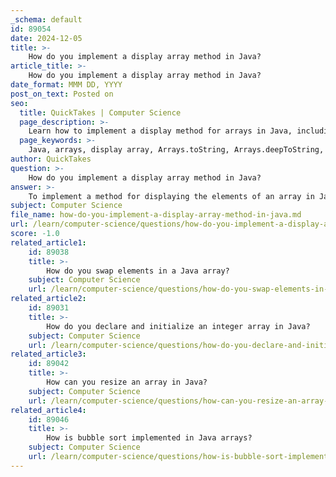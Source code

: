 ```yaml
---
_schema: default
id: 89054
date: 2024-12-05
title: >-
    How do you implement a display array method in Java?
article_title: >-
    How do you implement a display array method in Java?
date_format: MMM DD, YYYY
post_on_text: Posted on
seo:
  title: QuickTakes | Computer Science
  page_description: >-
    Learn how to implement a display method for arrays in Java, including examples using Arrays.toString, Arrays.deepToString, loops, and Stream API for one-dimensional and multi-dimensional arrays.
  page_keywords: >-
    Java, arrays, display array, Arrays.toString, Arrays.deepToString, loop, Stream API, multi-dimensional array, one-dimensional array, Java methods
author: QuickTakes
question: >-
    How do you implement a display array method in Java?
answer: >-
    To implement a method for displaying the elements of an array in Java, you can utilize several approaches. Below are some common methods to achieve this:\n\n### 1. Using `Arrays.toString()`\nThe simplest way to print a one-dimensional array is by using the `Arrays.toString()` method from the `java.util.Arrays` class. This method returns a string representation of the array's contents.\n\n**Example:**\n```java\nimport java.util.Arrays;\n\npublic class DisplayArray {\n    public static void main(String[] args) {\n        int[] array = {1, 2, 3, 4, 5};\n        System.out.println(Arrays.toString(array));\n    }\n}\n```\n**Output:**\n```\n[1, 2, 3, 4, 5]\n```\n\n### 2. Using `Arrays.deepToString()`\nFor multi-dimensional arrays, you can use `Arrays.deepToString()`, which provides a string representation of the contents of the array, including nested arrays.\n\n**Example:**\n```java\nimport java.util.Arrays;\n\npublic class DisplayMultiDimensionalArray {\n    public static void main(String[] args) {\n        int[][] array = {{1, 2, 3}, {4, 5, 6}};\n        System.out.println(Arrays.deepToString(array));\n    }\n}\n```\n**Output:**\n```\n[[1, 2, 3], [4, 5, 6]]\n```\n\n### 3. Using a Loop\nYou can also manually iterate through the array using a loop to print each element. This method gives you more control over the formatting.\n\n**Example:**\n```java\npublic class DisplayArrayWithLoop {\n    public static void main(String[] args) {\n        int[] array = {1, 2, 3, 4, 5};\n        for (int i = 0; i < array.length; i++) {\n            System.out.print(array[i] + " ");\n        }\n    }\n}\n```\n**Output:**\n```\n1 2 3 4 5 \n```\n\n### 4. Using Streams (Java 8 and above)\nIf you are using Java 8 or later, you can utilize the Stream API to print the elements of an array.\n\n**Example:**\n```java\nimport java.util.Arrays;\n\npublic class DisplayArrayWithStreams {\n    public static void main(String[] args) {\n        int[] array = {1, 2, 3, 4, 5};\n        Arrays.stream(array).forEach(System.out::print);\n    }\n}\n```\n**Output:**\n```\n12345\n```\n\n### Conclusion\nThese methods provide flexible options for displaying array contents in Java, whether you are dealing with one-dimensional or multi-dimensional arrays. You can choose the method that best fits your needs based on the context of your application.
subject: Computer Science
file_name: how-do-you-implement-a-display-array-method-in-java.md
url: /learn/computer-science/questions/how-do-you-implement-a-display-array-method-in-java
score: -1.0
related_article1:
    id: 89038
    title: >-
        How do you swap elements in a Java array?
    subject: Computer Science
    url: /learn/computer-science/questions/how-do-you-swap-elements-in-a-java-array
related_article2:
    id: 89031
    title: >-
        How do you declare and initialize an integer array in Java?
    subject: Computer Science
    url: /learn/computer-science/questions/how-do-you-declare-and-initialize-an-integer-array-in-java
related_article3:
    id: 89042
    title: >-
        How can you resize an array in Java?
    subject: Computer Science
    url: /learn/computer-science/questions/how-can-you-resize-an-array-in-java
related_article4:
    id: 89046
    title: >-
        How is bubble sort implemented in Java arrays?
    subject: Computer Science
    url: /learn/computer-science/questions/how-is-bubble-sort-implemented-in-java-arrays
---
```


&nbsp;